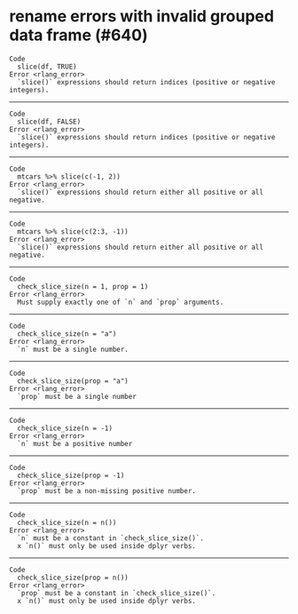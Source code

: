 # rename errors with invalid grouped data frame (#640)

    Code
      slice(df, TRUE)
    Error <rlang_error>
      `slice()` expressions should return indices (positive or negative integers).

---

    Code
      slice(df, FALSE)
    Error <rlang_error>
      `slice()` expressions should return indices (positive or negative integers).

---

    Code
      mtcars %>% slice(c(-1, 2))
    Error <rlang_error>
      `slice()` expressions should return either all positive or all negative.

---

    Code
      mtcars %>% slice(c(2:3, -1))
    Error <rlang_error>
      `slice()` expressions should return either all positive or all negative.

---

    Code
      check_slice_size(n = 1, prop = 1)
    Error <rlang_error>
      Must supply exactly one of `n` and `prop` arguments.

---

    Code
      check_slice_size(n = "a")
    Error <rlang_error>
      `n` must be a single number.

---

    Code
      check_slice_size(prop = "a")
    Error <rlang_error>
      `prop` must be a single number

---

    Code
      check_slice_size(n = -1)
    Error <rlang_error>
      `n` must be a positive number

---

    Code
      check_slice_size(prop = -1)
    Error <rlang_error>
      `prop` must be a non-missing positive number.

---

    Code
      check_slice_size(n = n())
    Error <rlang_error>
      `n` must be a constant in `check_slice_size()`.
      x `n()` must only be used inside dplyr verbs.

---

    Code
      check_slice_size(prop = n())
    Error <rlang_error>
      `prop` must be a constant in `check_slice_size()`.
      x `n()` must only be used inside dplyr verbs.

